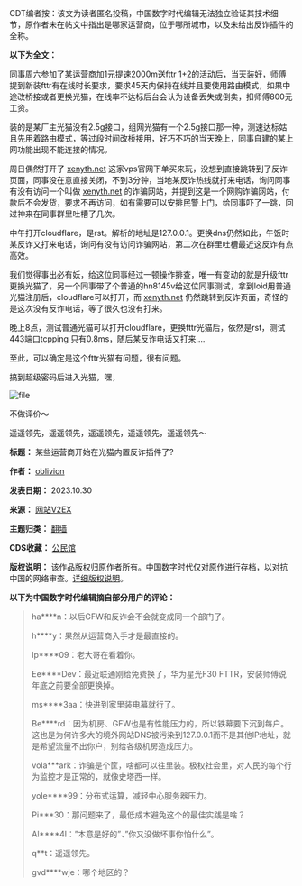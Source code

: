 CDT编者按：该文为读者匿名投稿，中国数字时代编辑无法独立验证其技术细节，原作者未在帖文中指出是哪家运营商，位于哪所城市，以及未给出反诈插件的全称。


**以下为全文：** 


同事周六参加了某运营商加1元提速2000m送fttr 1+2的活动后，当天装好，师傅提到新装fttr有在线时长要求，要求45天内保持在线并且要使用路由模式，如果中途改桥接或者更换光猫，在线率不达标后台会认为设备丢失或倒卖，扣师傅800元工资。


装的是某厂主光猫没有2.5g接口，组网光猫有一个2.5g接口那一种，测速达标姑且先用着路由模式，等过段时间改桥接用，好巧不巧的当天晚上，同事自建的某上网功能出现不能连接的情况。


周日偶然打开了 [xenyth.net](http://xenyth.net) 这家vps官网下单买来玩，没想到直接跳转到了反诈页面，同事没在意直接关闭，不到3分钟，当地某反诈热线就打来电话，询问同事有没有访问一个叫做 [xenyth.net](http://xenyth.net) 的诈骗网站，并提到这是一个网购诈骗网站，付款后不会发货，要求不再访问，如有需要可以安排民警上门，给同事吓了一跳，回过神来在同事群里吐槽了几次。


中午打开cloudflare，是rst。解析的地址是127.0.0.1。更换dns仍然如此，午饭时某反诈又打来电话，询问有没有访问诈骗网站，第二次在群里吐槽最近这反诈有点高效。


我们觉得事出必有妖，给这位同事经过一顿操作排查，唯一有变动的就是升级fttr更换光猫了，另一个同事带了个普通的hn8145v给这位同事测试，拿到loid用普通光猫注册后，cloudflare可以打开，而 [xenyth.net](http://xenyth.net) 仍然跳转到反诈页面，奇怪的是这次没有反诈电话，等了很久也没有打来。


晚上8点，测试普通光猫可以打开cloudflare，更换fttr光猫后，依然是rst，测试443端口tcpping 只有0.8ms，随后某反诈电话又打来….


至此，可以确定是这个fttr光猫有问题，很有问题。


搞到超级密码后进入光猫，嘿，


![file](https://chinadigitaltimes.net/chinese/files/2023/10/image-1698664802836.png)


不做评价～ 


遥遥领先，遥遥领先，遥遥领先，遥遥领先，遥遥领先～ 




**标题：** 某些运营商开始在光猫内置反诈插件了?  

**作者：** [oblivion](https://chinadigitaltimes.net/space/V2EX)  

**发表日期：** 2023.10.30  

**来源：** [网站V2EX](https://web.archive.org/web/https://www.v2ex.com/t/986550)  

**主题归类：** [翻墙](https://chinadigitaltimes.net/space/翻墙)  

**CDS收藏：** [公民馆](https://chinadigitaltimes.net/space/%E5%85%AC%E6%B0%91%E9%A6%86)  

**版权说明：** 该作品版权归原作者所有。中国数字时代仅对原作进行存档，以对抗中国的网络审查。[详细版权说明](https://chinadigitaltimes.net/chinese/copyright)。


**以下为中国数字时代编辑摘自部分用户的评论：** 



> 
> ha\*\*\*\*n：以后GFW和反诈会不会就变成同一个部门了。
> 
> 
> h\*\*\*\*y：果然从运营商入手才是最直接的。
> 
> 
> lp\*\*\*\*09：老大哥在看着你。
> 
> 
> Ee\*\*\*\*Dev：最近联通刚给免费换了，华为星光F30 FTTR，安装师傅说年底之前要全部更换掉。
> 
> 
> ms\*\*\*\*3aa：快进到家里装电幕就行了。
> 
> 
> Be\*\*\*\*rd：因为机房、GFW也是有性能压力的，所以铁幕要下沉到每户。这也是为何许多大的境外网站DNS被污染到127.0.0.1而不是其他IP地址，就是希望流量不出你户，别给各级机房造成压力。
> 
> 
> vola\*\*\*ark：诈骗是个筐，啥都可以往里装。极权社会里，对人民的每个行为监控才是正常的，就像史塔西一样。
> 
> 
> yole\*\*\*\*99：分布式运算，减轻中心服务器压力。
> 
> 
> Pi\*\*\*30：那问题来了，最低成本避免这个的最佳实践是啥？
> 
> 
> Al\*\*\*\*4l：”本意是好的”、”你又没做坏事你怕什么”。
> 
> 
> q\*\*t：遥遥领先。
> 
> 
> gvd\*\*\*\*wje：哪个地区的？
> 
> 
> 

